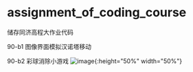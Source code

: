 # assignment_of_coding_course
储存同济高程大作业代码



90-b1 图像界面模拟汉诺塔移动

90-b2 彩球消除小游戏
![image](https://github.com/coder-gx/assignment_of_coding_course/assets/105330548/ec917d62-b0a7-4a5e-8953-16b5757c8cc3){:height="50%" width="50%"}

